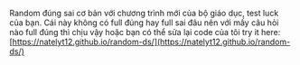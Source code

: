 Random đúng sai cơ bản với chương trình mới của bộ giáo dục, test luck của bạn.
Cái này không có full đúng hay full sai đâu nên với mấy câu hỏi nào full đúng thì chịu vậy hoặc bạn có thể sửa lại code của tôi
try it here: [https://natelyt12.github.io/random-ds/](https://natelyt12.github.io/random-ds/)
